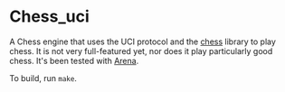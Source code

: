 Chess_uci
=========

A Chess engine that uses the UCI protocol and the [chess](https://fjswaugh@github.com/chess)
library to play chess. It is not very full-featured yet, nor does it play particularly good chess.
It's been tested with [Arena](http://www.playwitharena.com/).

To build, run `make`.
